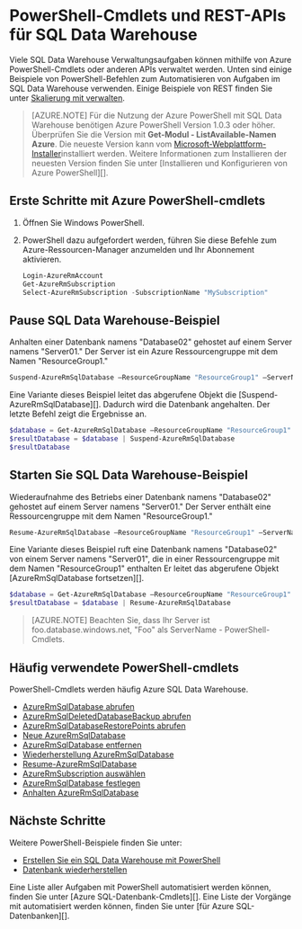 <properties
   pageTitle="PowerShell-Cmdlets für Azure SQL Data Warehouse"
   description="Finden Sie die oberen PowerShell-Cmdlets für Azure SQL Data Warehouse zum Anhalten und Fortsetzen einer Datenbank."
   services="sql-data-warehouse"
   documentationCenter="NA"
   authors="sonyam"
   manager="barbkess"
   editor=""/>

<tags
   ms.service="sql-data-warehouse"
   ms.devlang="NA"
   ms.topic="article"
   ms.tgt_pltfrm="NA"
   ms.workload="data-services"
   ms.date="08/16/2016"
   ms.author="sonyama;barbkess;mausher"/>

# <a name="powershell-cmdlets-and-rest-apis-for-sql-data-warehouse"></a>PowerShell-Cmdlets und REST-APIs für SQL Data Warehouse

Viele SQL Data Warehouse Verwaltungsaufgaben können mithilfe von Azure PowerShell-Cmdlets oder anderen APIs verwaltet werden.  Unten sind einige Beispiele von PowerShell-Befehlen zum Automatisieren von Aufgaben im SQL Data Warehouse verwenden.  Einige Beispiele von REST finden Sie unter [Skalierung mit verwalten][].

> [AZURE.NOTE]  Für die Nutzung der Azure PowerShell mit SQL Data Warehouse benötigen Azure PowerShell Version 1.0.3 oder höher.  Überprüfen Sie die Version mit **Get-Modul - ListAvailable-Namen Azure**.  Die neueste Version kann vom [Microsoft-Webplattform-Installer][]installiert werden.  Weitere Informationen zum Installieren der neuesten Version finden Sie unter [Installieren und Konfigurieren von Azure PowerShell][].

## <a name="get-started-with-azure-powershell-cmdlets"></a>Erste Schritte mit Azure PowerShell-cmdlets

1. Öffnen Sie Windows PowerShell. 
2. PowerShell dazu aufgefordert werden, führen Sie diese Befehle zum Azure-Ressourcen-Manager anzumelden und Ihr Abonnement aktivieren.

    ```PowerShell
    Login-AzureRmAccount
    Get-AzureRmSubscription
    Select-AzureRmSubscription -SubscriptionName "MySubscription"
    ```

## <a name="pause-sql-data-warehouse-example"></a>Pause SQL Data Warehouse-Beispiel

Anhalten einer Datenbank namens "Database02" gehostet auf einem Server namens "Server01."  Der Server ist ein Azure Ressourcengruppe mit dem Namen "ResourceGroup1." 

```Powershell
Suspend-AzureRmSqlDatabase –ResourceGroupName "ResourceGroup1" –ServerName "Server01" –DatabaseName "Database02"
```
Eine Variante dieses Beispiel leitet das abgerufene Objekt die [Suspend-AzureRmSqlDatabase][].  Dadurch wird die Datenbank angehalten. Der letzte Befehl zeigt die Ergebnisse an.

```Powershell
$database = Get-AzureRmSqlDatabase –ResourceGroupName "ResourceGroup1" –ServerName "Server01" –DatabaseName "Database02"
$resultDatabase = $database | Suspend-AzureRmSqlDatabase
$resultDatabase
```

## <a name="start-sql-data-warehouse-example"></a>Starten Sie SQL Data Warehouse-Beispiel

Wiederaufnahme des Betriebs einer Datenbank namens "Database02" gehostet auf einem Server namens "Server01." Der Server enthält eine Ressourcengruppe mit dem Namen "ResourceGroup1."

```Powershell
Resume-AzureRmSqlDatabase –ResourceGroupName "ResourceGroup1" –ServerName "Server01" -DatabaseName "Database02"
```

Eine Variante dieses Beispiel ruft eine Datenbank namens "Database02" von einem Server namens "Server01", die in einer Ressourcengruppe mit dem Namen "ResourceGroup1" enthalten Er leitet das abgerufene Objekt [AzureRmSqlDatabase fortsetzen][].

```Powershell
$database = Get-AzureRmSqlDatabase –ResourceGroupName "ResourceGroup1" –ServerName "Server01" –DatabaseName "Database02"
$resultDatabase = $database | Resume-AzureRmSqlDatabase
```

> [AZURE.NOTE] Beachten Sie, dass Ihr Server ist foo.database.windows.net, "Foo" als ServerName - PowerShell-Cmdlets.

## <a name="frequently-used-powershell-cmdlets"></a>Häufig verwendete PowerShell-cmdlets

PowerShell-Cmdlets werden häufig Azure SQL Data Warehouse.

- [AzureRmSqlDatabase abrufen][]
- [AzureRmSqlDeletedDatabaseBackup abrufen][]
- [AzureRmSqlDatabaseRestorePoints abrufen][]
- [Neue AzureRmSqlDatabase][]
- [AzureRmSqlDatabase entfernen][]
- [Wiederherstellung AzureRmSqlDatabase][] 
- [Resume-AzureRmSqlDatabase][]
- [AzureRmSubscription auswählen][]
- [AzureRmSqlDatabase festlegen][]
- [Anhalten AzureRmSqlDatabase][]

## <a name="next-steps"></a>Nächste Schritte
Weitere PowerShell-Beispiele finden Sie unter:

- [Erstellen Sie ein SQL Data Warehouse mit PowerShell][]
- [Datenbank wiederherstellen][]

Eine Liste aller Aufgaben mit PowerShell automatisiert werden können, finden Sie unter [Azure SQL-Datenbank-Cmdlets][].  Eine Liste der Vorgänge mit automatisiert werden können, finden Sie unter [für Azure SQL-Datenbanken][].

<!--Image references-->

<!--Article references-->
[Zum Installieren und Konfigurieren von Azure PowerShell]: ./powershell-install-configure.md
[Erstellen Sie ein SQL Data Warehouse mit PowerShell]: ./sql-data-warehouse-get-started-provision-powershell.md
[Datenbank wiederherstellen]: ./sql-data-warehouse-restore-database-powershell.md
[Skalierung mit verwalten]: ./sql-data-warehouse-manage-compute-rest-api.md

<!--MSDN references-->
[SQL Azure-Datenbank Cmdlets]: https://msdn.microsoft.com/library/mt574084.aspx
[Für SQL Azure-Datenbanken]: https://msdn.microsoft.com/library/azure/dn505719.aspx
[AzureRmSqlDatabase abrufen]: https://msdn.microsoft.com/library/mt603648.aspx
[AzureRmSqlDeletedDatabaseBackup abrufen]: https://msdn.microsoft.com/library/mt693387.aspx
[AzureRmSqlDatabaseRestorePoints abrufen]: https://msdn.microsoft.com/library/mt603642.aspx
[Neue AzureRmSqlDatabase]: https://msdn.microsoft.com/library/mt619339.aspx
[AzureRmSqlDatabase entfernen]: https://msdn.microsoft.com/library/mt619368.aspx
[Wiederherstellung AzureRmSqlDatabase]: https://msdn.microsoft.com/library/mt693390.aspx
[Resume-AzureRmSqlDatabase]: https://msdn.microsoft.com/library/mt619347.aspx
<!-- It appears that Select-AzureRmSubscription isn't documented, so this points to Select-AzureSubscription -->
[AzureRmSubscription auswählen]: https://msdn.microsoft.com/library/dn722499.aspx
[AzureRmSqlDatabase festlegen]: https://msdn.microsoft.com/library/mt619433.aspx
[Anhalten AzureRmSqlDatabase]: https://msdn.microsoft.com/library/mt619337.aspx

<!--Other Web references-->
[Microsoft-Webplattform-Installer]: https://aka.ms/webpi-azps
